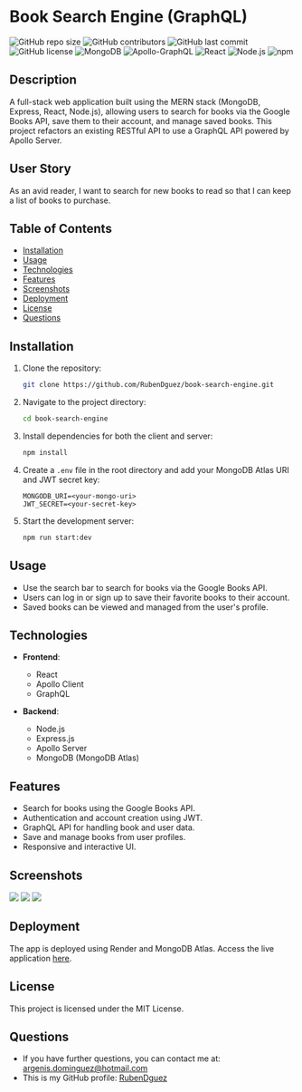 # Book Search Engine (GraphQL)

![GitHub repo size](https://img.shields.io/github/repo-size/RubenDguez/book-search-engine)
![GitHub contributors](https://img.shields.io/github/contributors/RubenDguez/book-search-engine)
![GitHub last commit](https://img.shields.io/github/last-commit/RubenDguez/book-search-engine)
![GitHub license](https://img.shields.io/github/license/RubenDguez/book-search-engine)
![MongoDB](https://img.shields.io/badge/database-MongoDB-green)
![Apollo-GraphQL](https://img.shields.io/badge/API-GraphQL-orange)
![React](https://img.shields.io/badge/frontend-React-blue)
![Node.js](https://img.shields.io/badge/backend-Node.js-yellow)
![npm](https://img.shields.io/badge/npm-v10.8.3-blue)

## Description

A full-stack web application built using the MERN stack (MongoDB, Express, React, Node.js), allowing users to search for books via the Google Books API, save them to their account, and manage saved books. This project refactors an existing RESTful API to use a GraphQL API powered by Apollo Server.

## User Story

As an avid reader, I want to search for new books to read so that I can keep a list of books to purchase.

## Table of Contents

- [Installation](#installation)
- [Usage](#usage)
- [Technologies](#technologies)
- [Features](#features)
- [Screenshots](#screenshots)
- [Deployment](#deployment)
- [License](#license)
- [Questions](#questions)

## Installation

1. Clone the repository:
    ```bash
    git clone https://github.com/RubenDguez/book-search-engine.git
    ```

2. Navigate to the project directory:
    ```bash
    cd book-search-engine
    ```

3. Install dependencies for both the client and server:
    ```bash
    npm install
    ```

4. Create a `.env` file in the root directory and add your MongoDB Atlas URI and JWT secret key:
    ```
    MONGODB_URI=<your-mongo-uri>
    JWT_SECRET=<your-secret-key>
    ```

5. Start the development server:
    ```bash
    npm run start:dev
    ```

## Usage

- Use the search bar to search for books via the Google Books API.
- Users can log in or sign up to save their favorite books to their account.
- Saved books can be viewed and managed from the user's profile.

## Technologies

- **Frontend**:
  - React
  - Apollo Client
  - GraphQL

- **Backend**:
  - Node.js
  - Express.js
  - Apollo Server
  - MongoDB (MongoDB Atlas)

## Features

- Search for books using the Google Books API.
- Authentication and account creation using JWT.
- GraphQL API for handling book and user data.
- Save and manage books from user profiles.
- Responsive and interactive UI.

## Screenshots

![](resources/book-search.png)
![](resources/login-signup.png)
![](resources/saved-books.png)

## Deployment

The app is deployed using Render and MongoDB Atlas. Access the live application [here](https://book-search-engine-lepn.onrender.com/).

## License

This project is licensed under the MIT License.

## Questions

- If you have further questions, you can contact me at: argenis.dominguez@hotmail.com
- This is my GitHub profile: [RubenDguez](https://github.com/RubenDguez)
